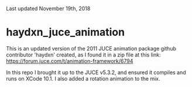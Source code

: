 Last updated November 19th, 2018

# haydxn_juce_animation
This is an updated version of the 2011 JUCE animation package github contributor 'haydxn' created, as I found it in a zip file at this link: https://forum.juce.com/t/animation-framework/6794

In this repo I brought it up to the JUCE v5.3.2, and ensured it compiles and runs on XCode 10.1. I also added a rotation animation to the mix.

